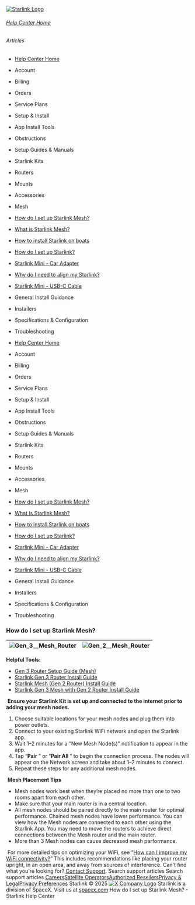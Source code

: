 [![Starlink Logo](https://www.starlink.com/_next/image?url=%2Fassets%2Fimages%2Flogo%2Flogo_white.png&w=3840&q=75)](https://www.starlink.com/support/article/<https:/www.starlink.com/>)
###### [Help Center Home](https://www.starlink.com/support/article/</support>)
###### Articles
  * [Help Center Home](https://www.starlink.com/support/article/</support>)
  * Account
  * Billing
  * Orders
  * Service Plans
  * Setup & Install
  * App Install Tools
  * Obstructions
  * Setup Guides & Manuals
  * Starlink Kits
  * Routers
  * Mounts
  * Accessories
  * Mesh
  * [How do I set up Starlink Mesh?](https://www.starlink.com/support/article/</support/article/e729e467-6572-99c0-1035-cdd61b2e2cb7>)
  * [What is Starlink Mesh?](https://www.starlink.com/support/article/</support/article/57f4bd5c-4125-2210-8bb2-30c90b558b7b>)
  * [How to install Starlink on boats](https://www.starlink.com/support/article/</support/article/6d0a3213-27e9-1698-d877-08e181928e25>)
  * [How do I set up Starlink?](https://www.starlink.com/support/article/</support/article/cd99e833-2adc-1cb2-01c3-7f1fbefa3784>)
  * [Starlink Mini - Car Adapter](https://www.starlink.com/support/article/</support/article/8a0d11cd-ff87-83a0-5a42-fca892b14cff>)
  * [Why do I need to align my Starlink?](https://www.starlink.com/support/article/</support/article/0b6cf05f-f7dd-77cf-8ef3-12a5727658e8>)
  * [Starlink Mini - USB-C Cable](https://www.starlink.com/support/article/</support/article/7c9fb509-e3c4-c6af-b2f5-ef95e645c046>)
  * General Install Guidance
  * Installers
  * Specifications & Configuration
  * Troubleshooting


  * [Help Center Home](https://www.starlink.com/support/article/</support>)
  * Account
  * Billing
  * Orders
  * Service Plans
  * Setup & Install
  * App Install Tools
  * Obstructions
  * Setup Guides & Manuals
  * Starlink Kits
  * Routers
  * Mounts
  * Accessories
  * Mesh
  * [How do I set up Starlink Mesh?](https://www.starlink.com/support/article/</support/article/e729e467-6572-99c0-1035-cdd61b2e2cb7>)
  * [What is Starlink Mesh?](https://www.starlink.com/support/article/</support/article/57f4bd5c-4125-2210-8bb2-30c90b558b7b>)
  * [How to install Starlink on boats](https://www.starlink.com/support/article/</support/article/6d0a3213-27e9-1698-d877-08e181928e25>)
  * [How do I set up Starlink?](https://www.starlink.com/support/article/</support/article/cd99e833-2adc-1cb2-01c3-7f1fbefa3784>)
  * [Starlink Mini - Car Adapter](https://www.starlink.com/support/article/</support/article/8a0d11cd-ff87-83a0-5a42-fca892b14cff>)
  * [Why do I need to align my Starlink?](https://www.starlink.com/support/article/</support/article/0b6cf05f-f7dd-77cf-8ef3-12a5727658e8>)
  * [Starlink Mini - USB-C Cable](https://www.starlink.com/support/article/</support/article/7c9fb509-e3c4-c6af-b2f5-ef95e645c046>)
  * General Install Guidance
  * Installers
  * Specifications & Configuration
  * Troubleshooting


### How do I set up Starlink Mesh?
![Gen_3__Mesh_Router](https://www.starlink.com/public-files/Gen3_WiFi_Face.png) | ![Gen_2__Mesh_Router](https://www.starlink.com/public-files/Gen_2_Face.png)  
---|---  
**Helpful Tools:**
  * [Gen 3 Router Setup Guide (Mesh)](https://www.starlink.com/support/article/<https:/www.starlink.com/public-files/Gen3_Router_Setup_Guide_Mesh.pdf>)
  * [Starlink Gen 3 Router Install Guide](https://www.starlink.com/support/article/<https:/www.starlink.com/public-files/Gen3RouterSetupGuideStandardGen1.pdf>)
  * [Starlink Mesh (Gen 2 Router) Install Guide](https://www.starlink.com/support/article/<https:/www.starlink.com/public-files/Starlink_Mesh_Installation_Guide.pdf>)
  * [Starlink Gen 3 Mesh with Gen 2 Router Install Guide](https://www.starlink.com/support/article/<https:/www.starlink.com/public-files/Gen3RouterSetupGuideStandardGen2.pdf>)


​
**Ensure your Starlink Kit is set up and connected to the internet prior to adding your mesh nodes.**
  1. Choose suitable locations for your mesh nodes and plug them into power outlets.
  2. Connect to your existing Starlink WiFi network and open the Starlink app.
  3. Wait 1–2 minutes for a “New Mesh Node(s)” notification to appear in the app.
  4. Tap “**Pair** ” or “**Pair All** ” to begin the connection process. The nodes will appear on the Network screen and take about 1–2 minutes to connect.
  5. Repeat these steps for any additional mesh nodes.


​
**Mesh Placement Tips**
  * Mesh nodes work best when they’re placed no more than one to two rooms apart from each other.
  * Make sure that your main router is in a central location.
  * All mesh nodes should be paired directly to the main router for optimal performance. Chained mesh nodes have lower performance. You can view how the Mesh nodes are connected to each other using the Starlink App. You may need to move the routers to achieve direct connections between the Mesh router and the main router.
  * More than 3 Mesh nodes can cause decreased mesh performance.


​
For more detailed tips on optimizing your WiFi, see “[How can I improve my WiFi connectivity?](https://www.starlink.com/support/article/<https:/support.starlink.com/?topic=f28de520-ef3f-138d-9f69-7f1b37433f1e>)” This includes recommendations like placing your router upright, in an open area, and away from sources of interference.
Can't find what you're looking for? [Contact Support](https://www.starlink.com/support/article/</support/tickets?sourceType=web_article_help_center&sourceValue=e729e467-6572-99c0-1035-cdd61b2e2cb7>).
Search support articles
Search support articles
[Careers](https://www.starlink.com/support/article/<https:/www.spacex.com/careers>)[Satellite Operators](https://www.starlink.com/support/article/<https:/starlink.com/satellite-operators>)[Authorized Resellers](https://www.starlink.com/support/article/<https:/starlink.com/resellers>)[Privacy & Legal](https://www.starlink.com/support/article/<https:/starlink.com/legal>)[Privacy Preferences](https://www.starlink.com/support/article/<>)
Starlink © 2025
[![X Company Logo](https://www.starlink.com/assets/images/icons/x-logo.svg)](https://www.starlink.com/support/article/<https:/twitter.com/Starlink>)
Starlink is a division of SpaceX. Visit us at [spacex.com](https://www.starlink.com/support/article/<https:/www.spacex.com/>)
How do I set up Starlink Mesh? - Starlink Help Center

